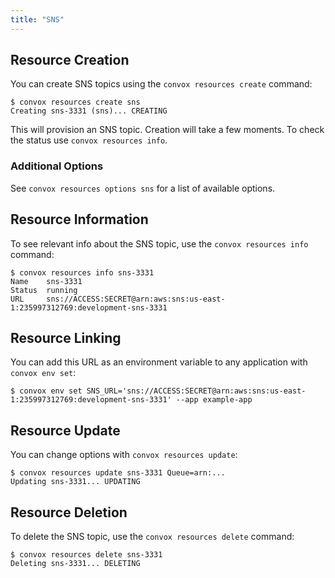 ```yaml
---
title: "SNS"
---
```


## Resource Creation

You can create SNS topics using the `convox resources create` command:

    $ convox resources create sns
    Creating sns-3331 (sns)... CREATING

This will provision an SNS topic. Creation will take a few moments. To check the status use `convox resources info`.

### Additional Options

See `convox resources options sns` for a list of available options.

## Resource Information

To see relevant info about the SNS topic, use the `convox resources info` command:

    $ convox resources info sns-3331
    Name    sns-3331
    Status  running
    URL     sns://ACCESS:SECRET@arn:aws:sns:us-east-1:235997312769:development-sns-3331

## Resource Linking

You can add this URL as an environment variable to any application with `convox env set`:

    $ convox env set SNS_URL='sns://ACCESS:SECRET@arn:aws:sns:us-east-1:235997312769:development-sns-3331' --app example-app

## Resource Update

You can change options with `convox resources update`:

    $ convox resources update sns-3331 Queue=arn:...
    Updating sns-3331... UPDATING

## Resource Deletion

To delete the SNS topic, use the `convox resources delete` command:

    $ convox resources delete sns-3331
    Deleting sns-3331... DELETING
